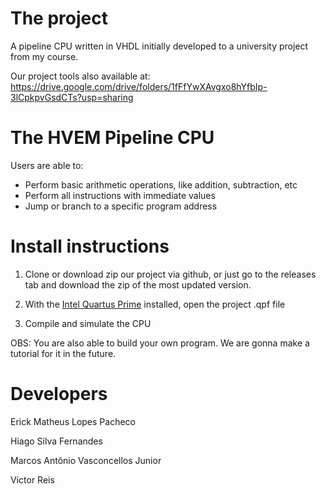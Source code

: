 # The project

A pipeline CPU written in VHDL initially developed to a university project from my course.

Our project tools also available at: https://drive.google.com/drive/folders/1fFfYwXAvgxo8hYfbIp-3lCpkpvGsdCTs?usp=sharing
# The HVEM Pipeline CPU

Users are able to:

- Perform basic arithmetic operations, like addition, subtraction, etc
- Perform all instructions with immediate values
- Jump or branch to a specific program address

# Install instructions

1. Clone or download zip our project via github, or just go to the releases tab and download the zip of the most updated version.

2. With the [Intel Quartus Prime](http://fpgasoftware.intel.com/?edition=lite) installed, open the project .qpf file

3. Compile and simulate the CPU</br >

OBS: You are also able to build your own program. We are gonna make a tutorial for it in the future.

# Developers

Erick Matheus Lopes Pacheco

Hiago Silva Fernandes

Marcos Antônio Vasconcellos Junior

Victor Reis
